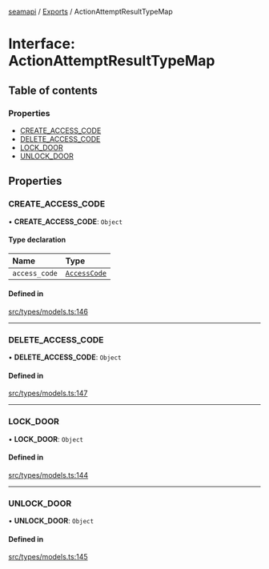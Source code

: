 [seamapi](../README.md) / [Exports](../modules.md) / ActionAttemptResultTypeMap

# Interface: ActionAttemptResultTypeMap

## Table of contents

### Properties

- [CREATE\_ACCESS\_CODE](ActionAttemptResultTypeMap.md#create_access_code)
- [DELETE\_ACCESS\_CODE](ActionAttemptResultTypeMap.md#delete_access_code)
- [LOCK\_DOOR](ActionAttemptResultTypeMap.md#lock_door)
- [UNLOCK\_DOOR](ActionAttemptResultTypeMap.md#unlock_door)

## Properties

### CREATE\_ACCESS\_CODE

• **CREATE\_ACCESS\_CODE**: `Object`

#### Type declaration

| Name | Type |
| :------ | :------ |
| `access_code` | [`AccessCode`](AccessCode.md) |

#### Defined in

[src/types/models.ts:146](https://github.com/seamapi/seamapi-javascript/blob/main/src/types/models.ts#L146)

___

### DELETE\_ACCESS\_CODE

• **DELETE\_ACCESS\_CODE**: `Object`

#### Defined in

[src/types/models.ts:147](https://github.com/seamapi/seamapi-javascript/blob/main/src/types/models.ts#L147)

___

### LOCK\_DOOR

• **LOCK\_DOOR**: `Object`

#### Defined in

[src/types/models.ts:144](https://github.com/seamapi/seamapi-javascript/blob/main/src/types/models.ts#L144)

___

### UNLOCK\_DOOR

• **UNLOCK\_DOOR**: `Object`

#### Defined in

[src/types/models.ts:145](https://github.com/seamapi/seamapi-javascript/blob/main/src/types/models.ts#L145)
